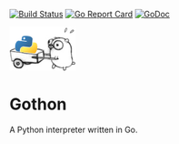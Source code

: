 [![Build Status](https://travis-ci.org/flowlo/gothon.svg?branch=master)](https://travis-ci.org/flowlo/gothon) [![Go Report Card](http://goreportcard.com/badge/flowlo/gothon)](http://goreportcard.com/report/flowlo/gothon) [![GoDoc](https://godoc.org/github.com/flowlo/gothon?status.svg)](https://godoc.org/github.com/flowlo/gothon)

![Gothon Logo](gothon.png)

Gothon
======

A Python interpreter written in Go.
